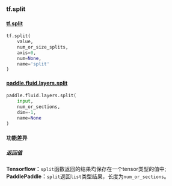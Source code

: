 ### tf.split

#### [tf.split](https://www.tensorflow.org/api_docs/python/tf/split)

```python
tf.split(
    value,
    num_or_size_splits,
    axis=0,
    num=None,
    name='split'
)
```

#### [paddle.fluid.layers.split](http://paddlepaddle.org/documentation/docs/zh/1.2/api_cn/layers_cn.html#split)

```python
paddle.fluid.layers.split(
    input, 
    num_or_sections, 
    dim=-1, 
    name=None
)
```

#### 功能差异

##### 返回值

**Tensorflow：**`split`函数返回的结果均保存在一个tensor类型的值中;  
**PaddlePaddle：**`split`返回`list`类型结果，长度为`num_or_sections`。
